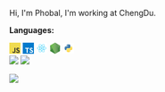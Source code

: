 Hi, I'm Phobal, I'm working at ChengDu.

**Languages:**

<div class="half">
<code><img height="20" src="https://raw.githubusercontent.com/github/explore/80688e429a7d4ef2fca1e82350fe8e3517d3494d/topics/javascript/javascript.png"></code>
<code><img height="20" src="https://raw.githubusercontent.com/github/explore/80688e429a7d4ef2fca1e82350fe8e3517d3494d/topics/typescript/typescript.png"></code>
<code><img height="20" src="https://raw.githubusercontent.com/github/explore/80688e429a7d4ef2fca1e82350fe8e3517d3494d/topics/react/react.png"></code>
<code><img height="20" src="https://raw.githubusercontent.com/github/explore/80688e429a7d4ef2fca1e82350fe8e3517d3494d/topics/nodejs/nodejs.png"></code>
<code><img height="20" src="https://raw.githubusercontent.com/github/explore/80688e429a7d4ef2fca1e82350fe8e3517d3494d/topics/python/python.png"></code>
</div>


<div class="half">
  <a href="https://github.com/phobal"><img src="https://github-readme-stats.vercel.app/api?username=phobal&title_color=1abc9c&icon_color=1abc9c&text_color=798795&bg_color=2c3e50"></img></a>
  <a href="https://github.com/phobal"><img src="https://github-readme-stats.vercel.app/api/top-langs/?username=phobal&hide=Objective-C,shell,swift, python&title_color=1abc9c&icon_color=1abc9c&text_color=798795&bg_color=2c3e50" height="195"></img></a>
</div>

![](https://visitor-badge.glitch.me/badge?page_id=phobal.phobal)
